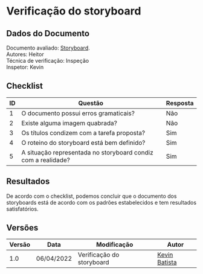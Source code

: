 # Verificação do storyboard

## Dados do Documento
Documento avaliado: [Storyboard](../Design_avaliacao_desenv/nivel1/storyboard.md). <br>
Autores: Heitor<br>
Técnica de verificação: Inspeção<br>
Inspetor: Kevin<br>

## Checklist
|ID|Questão|Resposta|
|--|--|--|
|1|O documento possui erros gramaticais?|Não|
|2|Existe alguma imagem quabrada?|Não|
|3|Os títulos condizem com a tarefa proposta?|Sim|
|4|	O roteino do storyboard está bem definido?|Sim|
|5|	A situação representada no storyboard condiz com a realidade?|Sim|


## Resultados
De acordo com o checklist, podemos concluir que o documento dos storyboards está de acordo com os padrões estabelecidos e tem resultados satisfatórios.

## Versões
| Versão | Data | Modificação | Autor |
|--|--|--|--|
| 1.0 | 06/04/2022 | Verificação do storyboard|[Kevin Batista](https://github.com/k3vin-batista) |

